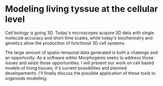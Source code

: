 
# Modeling living tyssue at the cellular level

Cell biology is going 3D. Today's microscopes acquire 3D data with single
molecule accuracy and short time scales, while today's biochemistry and
genetics allow the production of functional 3D cell systems.

The large amount of spatio-temporal data generated is both a chalenge
and an opportunity. As a software editor Morphogénie seeks to address
those issues and seize those opportunities. I will present our work on
cell based models of living tissues, it's current possiblities and
planned developements. I'll finally discuss the possible
application of these tools to organoids modelling.
